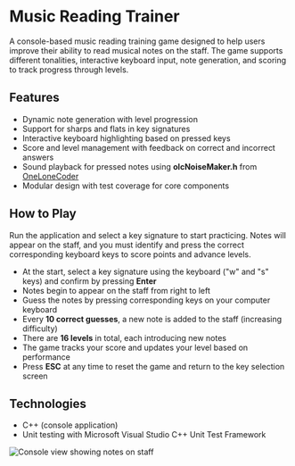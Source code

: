 # Music Reading Trainer

A console-based music reading training game designed to help users improve their ability to read musical notes on the staff. The game supports different tonalities, interactive keyboard input, note generation, and scoring to track progress through levels.

## Features

- Dynamic note generation with level progression
- Support for sharps and flats in key signatures
- Interactive keyboard highlighting based on pressed keys
- Score and level management with feedback on correct and incorrect answers
- Sound playback for pressed notes using **olcNoiseMaker.h** from [OneLoneCoder](https://github.com/OneLoneCoder/synth)
- Modular design with test coverage for core components

## How to Play

Run the application and select a key signature to start practicing. Notes will appear on the staff, and you must identify and press the correct corresponding keyboard keys to score points and advance levels.

- At the start, select a key signature using the keyboard ("w" and "s" keys) and confirm by pressing **Enter**
- Notes begin to appear on the staff from right to left
- Guess the notes by pressing corresponding keys on your computer keyboard
- Every **10 correct guesses**, a new note is added to the staff (increasing difficulty)
- There are **16 levels** in total, each introducing new notes
- The game tracks your score and updates your level based on performance
- Press **ESC** at any time to reset the game and return to the key selection screen

## Technologies

- C++ (console application)
- Unit testing with Microsoft Visual Studio C++ Unit Test Framework

![Console view showing notes on staff](images/screenshot1.png)
